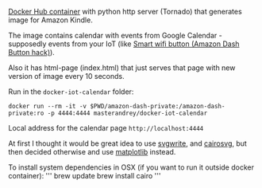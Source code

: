 [Docker Hub container](https://hub.docker.com/r/masterandrey/docker-iot-calendar/) 
with python http server (Tornado) that generates image for Amazon Kindle.

The image contains calendar with events from Google Calendar - supposedly events from your IoT
(like [Smart wifi button (Amazon Dash Button hack)](http://masterandrey.com/posts/en/amazon_dash_button_hack/)).

Also it has html-page (index.html) that just serves that page with new version of image every 10 seconds.

Run in the `docker-iot-calendar` folder:
```
docker run --rm -it -v $PWD/amazon-dash-private:/amazon-dash-private:ro -p 4444:4444 masterandrey/docker-iot-calendar
```

Local address for the calendar page `http://localhost:4444`

At first I thought it would be great idea to use
[svgwrite](http://svgwrite.readthedocs.io/en/master/attributes/presentation.html),
and [cairosvg](http://cairosvg.org/documentation/), but then decided otherwise
and use [matplotlib](http://matplotlib.org) instead.

To install system dependencies in OSX (if you want to run it outside docker container):
'''
brew update
brew install cairo
'''
